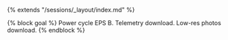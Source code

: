{% extends "/sessions/_layout/index.md" %}

{% block goal %}
Power cycle EPS B. Telemetry download. Low-res photos download. 
{% endblock %}
